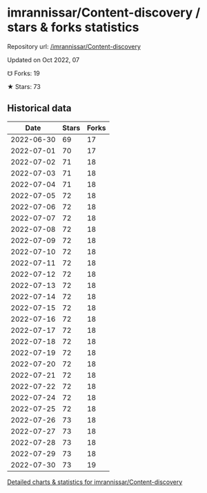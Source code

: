 # imrannissar/Content-discovery / stars & forks statistics

Repository url: [/imrannissar/Content-discovery](https://github.com/imrannissar/Content-discovery)

Updated on Oct 2022, 07

☋ Forks: 19

★ Stars: 73

## Historical data
| Date | Stars | Forks |
|------|-------|-------|
| 2022-06-30 | 69 | 17 | 
| 2022-07-01 | 70 | 17 | 
| 2022-07-02 | 71 | 18 | 
| 2022-07-03 | 71 | 18 | 
| 2022-07-04 | 71 | 18 | 
| 2022-07-05 | 72 | 18 | 
| 2022-07-06 | 72 | 18 | 
| 2022-07-07 | 72 | 18 | 
| 2022-07-08 | 72 | 18 | 
| 2022-07-09 | 72 | 18 | 
| 2022-07-10 | 72 | 18 | 
| 2022-07-11 | 72 | 18 | 
| 2022-07-12 | 72 | 18 | 
| 2022-07-13 | 72 | 18 | 
| 2022-07-14 | 72 | 18 | 
| 2022-07-15 | 72 | 18 | 
| 2022-07-16 | 72 | 18 | 
| 2022-07-17 | 72 | 18 | 
| 2022-07-18 | 72 | 18 | 
| 2022-07-19 | 72 | 18 | 
| 2022-07-20 | 72 | 18 | 
| 2022-07-21 | 72 | 18 | 
| 2022-07-22 | 72 | 18 | 
| 2022-07-24 | 72 | 18 | 
| 2022-07-25 | 72 | 18 | 
| 2022-07-26 | 73 | 18 | 
| 2022-07-27 | 73 | 18 | 
| 2022-07-28 | 73 | 18 | 
| 2022-07-29 | 73 | 18 | 
| 2022-07-30 | 73 | 19 | 


[Detailed charts & statistics for imrannissar/Content-discovery](https://reviewgithub.com/rep/imrannissar/Content-discovery)
